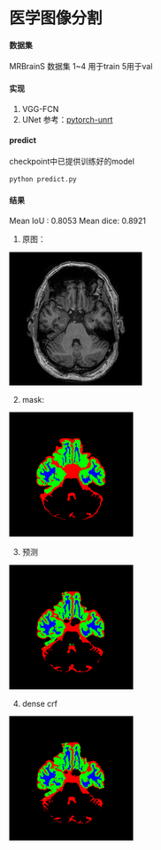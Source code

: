 # 医学图像分割

#### 数据集
MRBrainS 数据集
1~4 用于train 5用于val
#### 实现
1. VGG-FCN 
2. UNet 参考：[pytorch-unrt](https://github.com/milesial/Pytorch-UNet)
#### predict
checkpoint中已提供训练好的model
```python
python predict.py
```
#### 结果
Mean IoU : 0.8053 Mean dice: 0.8921
1. 原图：

![原图](./images/image.png)

2. mask:

![](./images/mask.png)

3. 预测

![](./images/pred_mask.png)

4. dense crf

![](./images/pred_crf_mask.png)
